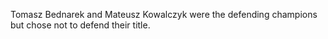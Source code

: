 Tomasz Bednarek and Mateusz Kowalczyk were the defending champions but chose not to defend their title.
